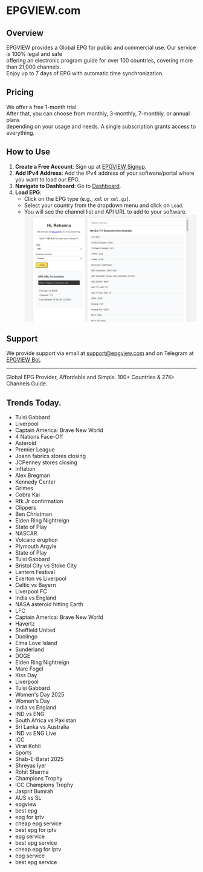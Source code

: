 # EPGVIEW.com



## Overview
EPGVIEW provides a Global EPG for public and commercial use. Our service is 100% legal and safe\
offering an electronic program guide for over 100 countries, covering more than 21,000 channels.\
Enjoy up to 7 days of EPG with automatic time synchronization.

## Pricing
We offer a free 1-month trial. \
After that, you can choose from monthly, 3-monthly, 7-monthly, or annual plans \
depending on your usage and needs. A single subscription grants access to everything.

## How to Use
1. **Create a Free Account**: Sign up at [EPGVIEW Signup](https://epgview.com/signup.php).
2. **Add IPv4 Address**: Add the IPv4 address of your software/portal where you want to load our EPG.
3. **Navigate to Dashboard**: Go to [Dashboard](https://epgview.com/dashboard.php).
4. **Load EPG**:
   - Click on the EPG type (e.g., `xml` or `xml.gz`).
   - Select your country from the dropdown menu and click on `Load`.
   - You will see the channel list and API URL to add to your software.
![EPGVIEW](img/dashboard.png)
## Support
We provide support via email at [support@epgview.com](mailto:support@epgview.com) and on Telegram at [EPGVIEW Bot](https://t.me/epgview_bot).

---

Global EPG Provider, Affordable and Simple. 100+ Countries & 27K+ Channels Guide.

## Trends Today.

- Tulsi Gabbard
- Liverpool
- Captain America: Brave New World
- 4 Nations Face-Off
- Asteroid
- Premier League
- Joann fabrics stores closing
- JCPenney stores closing
- Inflation
- Alex Bregman
- Kennedy Center
- Grimes
- Cobra Kai
- Rfk Jr confirmation
- Clippers
- Ben Christman
- Elden Ring Nightreign
- State of Play
- NASCAR
- Volcano eruption
- Plymouth Argyle
- State of Play
- Tulsi Gabbard
- Bristol City vs Stoke City
- Lantern Festival
- Everton vs Liverpool
- Celtic vs Bayern
- Liverpool FC
- India vs England
- NASA asteroid hitting Earth
- LFC
- Captain America: Brave New World
- Havertz
- Sheffield United
- Duolingo
- Elma Love Island
- Sunderland
- DOGE
- Elden Ring Nightreign
- Marc Fogel
- Kiss Day
- Liverpool
- Tulsi Gabbard
- Women's Day 2025
- Women's Day
- India vs England
- IND vs ENG
- South Africa vs Pakistan
- Sri Lanka vs Australia
- IND vs ENG Live
- ICC
- Virat Kohli
- Sports
- Shab-E-Barat 2025
- Shreyas Iyer
- Rohit Sharma
- Champions Trophy
- ICC Champions Trophy
- Jasprit Bumrah
- AUS vs SL
- epgview
- best epg
- epg for iptv
- cheap epg service
- best epg for iptv
- epg service
- best epg service
- cheap epg for iptv
- epg service
- best epg service
